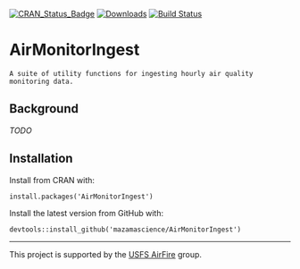 [![CRAN_Status_Badge](http://www.r-pkg.org/badges/version/AirMonitorIngest)](https://cran.r-project.org/package=AirMonitorIngest) [![Downloads](http://cranlogs.r-pkg.org/badges/AirMonitorIngest)](https://cran.r-project.org/package=AirMonitorIngest)
[![Build Status](https://travis-ci.org/MazamaScience/AirMonitorIngest.svg?branch=master)](https://travis-ci.org/MazamaScience/AirMonitorIngest)

# AirMonitorIngest

```
A suite of utility functions for ingesting hourly air quality monitoring data.
```

## Background

*TODO*

## Installation

Install from CRAN with:

`install.packages('AirMonitorIngest')`

Install the latest version from GitHub with:

`devtools::install_github('mazamascience/AirMonitorIngest')`

------------------------------------------------------------------------

This project is supported by the [USFS AirFire](https://www.airfire.org) group.
